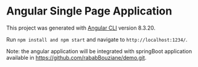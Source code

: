 # Angular Single Page Application

This project was generated with [Angular CLI](https://github.com/angular/angular-cli) version 8.3.20.

Run `npm install and npm start` and navigate to `http://localhost:1234/`. 

Note: the angular application will be integrated with springBoot application available in https://github.com/rababBouziane/demo.git.
